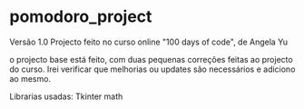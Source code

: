 # pomodoro_project

Versão 1.0
Projecto feito no curso online "100 days of code", de Angela Yu

o projecto base está feito, com duas pequenas correções feitas ao projecto do curso.
Irei verificar que melhorias ou updates são necessários e adiciono ao mesmo.

Librarias usadas:
Tkinter
math
